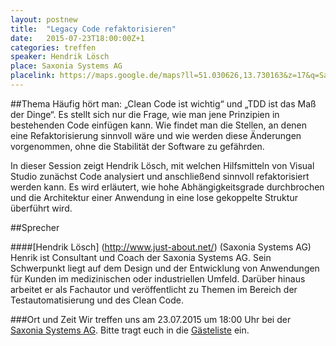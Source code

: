 ```yaml
---
layout: postnew
title:  "Legacy Code refaktorisieren"
date:   2015-07-23T18:00:00Z+1
categories: treffen
speaker: Hendrik Lösch
place: Saxonia Systems AG
placelink: https://maps.google.de/maps?ll=51.030626,13.730163&z=17&q=Saxonia+Systems+AG&output=classic&dg=ntvb
---
```


##Thema
Häufig hört man: „Clean Code ist wichtig“ und „TDD ist das Maß der Dinge“. Es stellt sich nur die Frage, wie man jene Prinzipien in bestehenden Code einfügen kann. Wie findet man die Stellen, an denen eine Refaktorisierung sinnvoll wäre und wie werden diese Änderungen vorgenommen, ohne die Stabilität der Software zu gefährden.

In dieser Session zeigt Hendrik Lösch, mit welchen Hilfsmitteln von Visual Studio zunächst Code analysiert und anschließend sinnvoll refaktorisiert werden kann. Es wird erläutert, wie hohe Abhängigkeitsgrade durchbrochen und die Architektur einer Anwendung in eine lose gekoppelte Struktur überführt wird.

##Sprecher

####[Hendrik Lösch] (http://www.just-about.net/) (Saxonia Systems AG)
Henrik ist Consultant und Coach der Saxonia Systems AG. Sein Schwerpunkt liegt auf dem Design und der Entwicklung von Anwendungen für Kunden im medizinischen oder industriellen Umfeld. Darüber hinaus arbeitet er als Fachautor und veröffentlicht zu Themen im Bereich der Testautomatisierung und des Clean Code.


###Ort und Zeit
Wir treffen uns am 23.07.2015 um 18:00 Uhr bei der [Saxonia Systems AG](http://www.saxsys.de/). Bitte tragt euch in die [Gästeliste](https://www.xing.com/events/legacy-code-refaktorisieren-1565105) ein.
